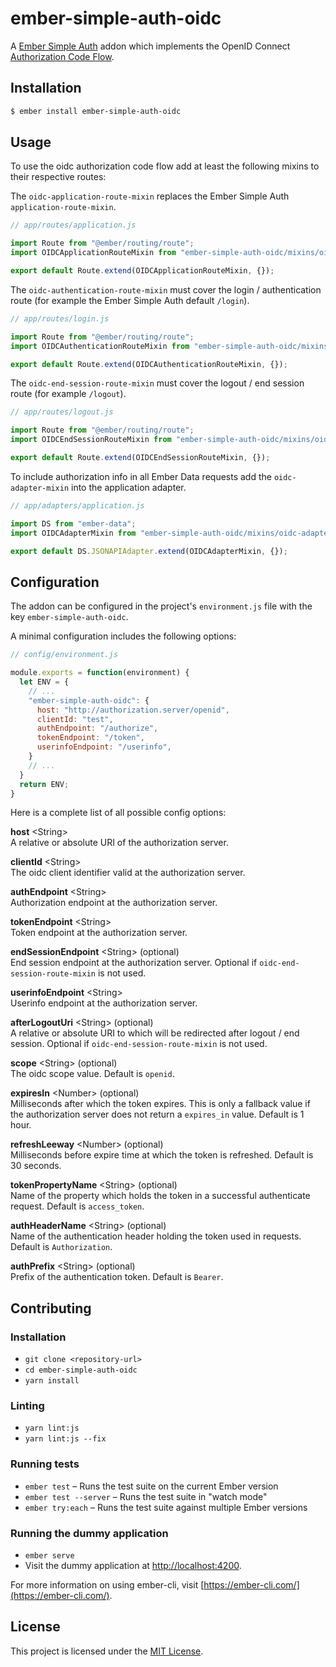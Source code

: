 # ember-simple-auth-oidc

A [Ember Simple Auth](http://ember-simple-auth.com) addon which implements the
OpenID Connect [Authorization Code Flow](https://openid.net/specs/openid-connect-core-1_0.html#CodeFlowAuth).

## Installation

```bash
$ ember install ember-simple-auth-oidc
```

## Usage

To use the oidc authorization code flow add at least the following mixins to
their respective routes:

The `oidc-application-route-mixin` replaces the Ember Simple Auth `application-route-mixin`.

```js
// app/routes/application.js

import Route from "@ember/routing/route";
import OIDCApplicationRouteMixin from "ember-simple-auth-oidc/mixins/oidc-application-route-mixin";

export default Route.extend(OIDCApplicationRouteMixin, {});
```

The `oidc-authentication-route-mixin` must cover the login / authentication route
(for example the Ember Simple Auth default `/login`).

```js
// app/routes/login.js

import Route from "@ember/routing/route";
import OIDCAuthenticationRouteMixin from "ember-simple-auth-oidc/mixins/oidc-authentication-route-mixin";

export default Route.extend(OIDCAuthenticationRouteMixin, {});
```

The `oidc-end-session-route-mixin` must cover the logout / end session route
(for example `/logout`).

```js
// app/routes/logout.js

import Route from "@ember/routing/route";
import OIDCEndSessionRouteMixin from "ember-simple-auth-oidc/mixins/oidc-end-session-route-mixin";

export default Route.extend(OIDCEndSessionRouteMixin, {});
```

To include authorization info in all Ember Data requests add the `oidc-adapter-mixin`
into the application adapter.

```js
// app/adapters/application.js

import DS from "ember-data";
import OIDCAdapterMixin from "ember-simple-auth-oidc/mixins/oidc-adapter-mixin";

export default DS.JSONAPIAdapter.extend(OIDCAdapterMixin, {});
```

## Configuration

The addon can be configured in the project's `environment.js` file with the key `ember-simple-auth-oidc`.

A minimal configuration includes the following options:

```js
// config/environment.js

module.exports = function(environment) {
  let ENV = {
    // ...
    "ember-simple-auth-oidc": {
      host: "http://authorization.server/openid",
      clientId: "test",
      authEndpoint: "/authorize",
      tokenEndpoint: "/token",
      userinfoEndpoint: "/userinfo",
    }
    // ...
  }
  return ENV;
}
```

Here is a complete list of all possible config options:

**host** \<String\>  
A relative or absolute URI of the authorization server.

**clientId** \<String\>  
The oidc client identifier valid at the authorization server.

**authEndpoint** \<String\>  
Authorization endpoint at the authorization server.

**tokenEndpoint** \<String\>  
Token endpoint at the authorization server.

**endSessionEndpoint** \<String\> (optional)  
End session endpoint at the authorization server. Optional if `oidc-end-session-route-mixin` is not used.

**userinfoEndpoint** \<String\>  
Userinfo endpoint at the authorization server.

**afterLogoutUri** \<String\> (optional)  
A relative or absolute URI to which will be redirected after logout / end session. Optional if
`oidc-end-session-route-mixin` is not used.

**scope** \<String\> (optional)  
The oidc scope value. Default is `openid`.

**expiresIn** \<Number\> (optional)  
Milliseconds after which the token expires. This is only a fallback value if the
authorization server does not return a `expires_in` value. Default is 1 hour.

**refreshLeeway** \<Number\> (optional)  
Milliseconds before expire time at which the token is refreshed. Default is 30 seconds.

**tokenPropertyName** \<String\> (optional)  
Name of the property which holds the token in a successful authenticate request.
Default is `access_token`.

**authHeaderName** \<String\> (optional)  
Name of the authentication header holding the token used in requests.
Default is `Authorization`.

**authPrefix** \<String\> (optional)  
Prefix of the authentication token. Default is `Bearer`.

## Contributing

### Installation

- `git clone <repository-url>`
- `cd ember-simple-auth-oidc`
- `yarn install`

### Linting

- `yarn lint:js`
- `yarn lint:js --fix`

### Running tests

- `ember test` – Runs the test suite on the current Ember version
- `ember test --server` – Runs the test suite in "watch mode"
- `ember try:each` – Runs the test suite against multiple Ember versions

### Running the dummy application

- `ember serve`
- Visit the dummy application at [http://localhost:4200](http://localhost:4200).

For more information on using ember-cli, visit [https://ember-cli.com/](https://ember-cli.com/).

## License

This project is licensed under the [MIT License](LICENSE.md).
